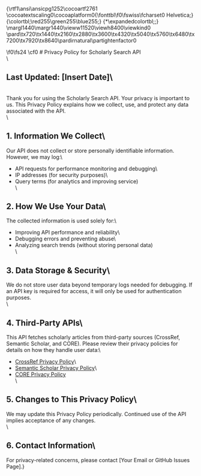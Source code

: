 {\rtf1\ansi\ansicpg1252\cocoartf2761
\cocoatextscaling0\cocoaplatform0{\fonttbl\f0\fswiss\fcharset0 Helvetica;}
{\colortbl;\red255\green255\blue255;}
{\*\expandedcolortbl;;}
\margl1440\margr1440\vieww11520\viewh8400\viewkind0
\pard\tx720\tx1440\tx2160\tx2880\tx3600\tx4320\tx5040\tx5760\tx6480\tx7200\tx7920\tx8640\pardirnatural\partightenfactor0

\f0\fs24 \cf0 # Privacy Policy for Scholarly Search API\
\
## Last Updated: [Insert Date]\
\
Thank you for using the Scholarly Search API. Your privacy is important to us. This Privacy Policy explains how we collect, use, and protect any data associated with the API.\
\
## 1. Information We Collect\
Our API does not collect or store personally identifiable information. However, we may log:\
- API requests for performance monitoring and debugging\
- IP addresses (for security purposes)\
- Query terms (for analytics and improving service)\
\
## 2. How We Use Your Data\
The collected information is used solely for:\
- Improving API performance and reliability\
- Debugging errors and preventing abuse\
- Analyzing search trends (without storing personal data)\
\
## 3. Data Storage & Security\
We do not store user data beyond temporary logs needed for debugging. If an API key is required for access, it will only be used for authentication purposes.\
\
## 4. Third-Party APIs\
This API fetches scholarly articles from third-party sources (CrossRef, Semantic Scholar, and CORE). Please review their privacy policies for details on how they handle user data:\
- [CrossRef Privacy Policy](https://www.crossref.org/privacy/)\
- [Semantic Scholar Privacy Policy](https://www.semanticscholar.org/privacy)\
- [CORE Privacy Policy](https://core.ac.uk/privacy)\
\
## 5. Changes to This Privacy Policy\
We may update this Privacy Policy periodically. Continued use of the API implies acceptance of any changes.\
\
## 6. Contact Information\
For privacy-related concerns, please contact [Your Email or GitHub Issues Page].}